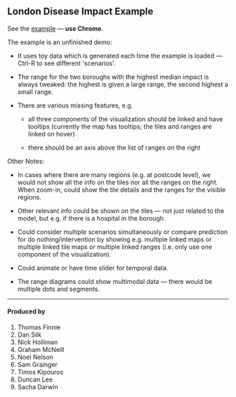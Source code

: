 ## London Disease Impact Example

See the [example](https://gjmcn.github.io/london-disease-impact-example/) &mdash; **use Chrome**.

The example is an unfinished demo:

* It uses toy data which is generated each time the example is loaded &mdash; Ctrl-R to see different 'scenarios'.

* The range for the two boroughs with the highest median impact is always tweaked: the highest is given a large range, the second highest a small range.

* There are various missing features, e.g.

    * all three components of the visualization should be linked and have tooltips (currently the map has tooltips; the tiles and ranges are linked on hover)

	* there should be an axis above the list of ranges on the right

Other Notes:

* In cases where there are many regions (e.g. at postcode level), we would not show all the info on the tiles nor all the ranges on the right. When zoom-in, could show the tile details and the ranges for the visible regions.

* Other relevant info could be shown on the tiles &mdash; not just related to the model, but e.g. if there is a hospital in the borough.

* Could consider multiple scenarios simultaneously or compare prediction for do nothing/intervention by showing e.g. multiple linked maps or multiple linked tile maps or multiple linked ranges (i.e. only use one component of the visualization).

* Could animate or have time slider for temporal data.

* The range diagrams could show multimodal data &mdash; there would be multiple dots and segments.

---

#### Produced by

1. Thomas Finnie
2. Dan Silk
3. Nick Holliman
4. Graham McNeill
5. Noel Nelson
6. Sam Grainger
7. Timos Kipouros
8. Duncan Lee
9. Sacha Darwin

